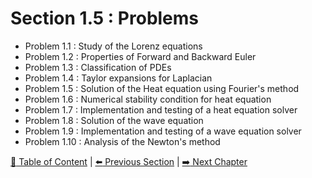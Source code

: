 # Section 1.5 : Problems

- Problem 1.1 : Study of the Lorenz equations
- Problem 1.2 : Properties of Forward and Backward Euler
- Problem 1.3 : Classification of PDEs
- Problem 1.4 : Taylor expansions for Laplacian
- Problem 1.5 : Solution of the Heat equation using Fourier's method
- Problem 1.6 : Numerical stability condition for heat equation
- Problem 1.7 : Implementation and testing of a heat equation solver
- Problem 1.8 : Solution of the wave equation
- Problem 1.9 : Implementation and testing of a wave equation solver
- Problem 1.10 : Analysis of the Newton's method

[:book: Table of Content](../README.md) | [:arrow_left: Previous Section](../sec1.3/README.md) | [:arrow_right: Next Chapter](../../chap2/README.md)